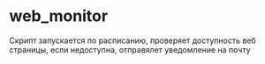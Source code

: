 # web_monitor
Скрипт запускается по расписанию, проверяет доступность веб страницы, если недоступна, отправялет уведомление на почту
